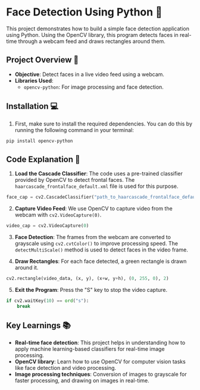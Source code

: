 

# Face Detection Using Python 👀

This project demonstrates how to build a simple face detection application using Python. Using the OpenCV library, this program detects faces in real-time through a webcam feed and draws rectangles around them.

## Project Overview 🎯

- **Objective**: Detect faces in a live video feed using a webcam.
- **Libraries Used**:
  - `opencv-python`: For image processing and face detection.
  
## Installation 💻

1. First, make sure to install the required dependencies. You can do this by running the following command in your terminal:

```bash
pip install opencv-python
```

## Code Explanation 📝

1. **Load the Cascade Classifier**:
   The code uses a pre-trained classifier provided by OpenCV to detect frontal faces. The `haarcascade_frontalface_default.xml` file is used for this purpose.

```python
face_cap = cv2.CascadeClassifier("path_to_haarcascade_frontalface_default.xml")
```

2. **Capture Video Feed**:
   We use OpenCV to capture video from the webcam with `cv2.VideoCapture(0)`.

```python
video_cap = cv2.VideoCapture(0)
```

3. **Face Detection**:
   The frames from the webcam are converted to grayscale using `cv2.cvtColor()` to improve processing speed. The `detectMultiScale()` method is used to detect faces in the video frame.

4. **Draw Rectangles**:
   For each face detected, a green rectangle is drawn around it.

```python
cv2.rectangle(video_data, (x, y), (x+w, y+h), (0, 255, 0), 2)
```

5. **Exit the Program**:
   Press the "S" key to stop the video capture.

```python
if cv2.waitKey(10) == ord("s"):
    break
```

## Key Learnings 📚

- **Real-time face detection**: This project helps in understanding how to apply machine learning-based classifiers for real-time image processing.
- **OpenCV library**: Learn how to use OpenCV for computer vision tasks like face detection and video processing.
- **Image processing techniques**: Conversion of images to grayscale for faster processing, and drawing on images in real-time.
  



